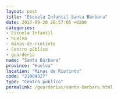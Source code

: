 ```yaml
---
layout: post
title: "Escuela Infantil Santa Bárbara"
date: 2017-09-20 20:57:05 +0200
categories:
- Escuela Infantil
- huelva
- minas-de-riotinto
- Centro público
- guarderia
name: "Santa Bárbara"
province: "Huelva"
location: "Minas de Riotinto"
code: "21004327"
type: "Centro público"
permalink: /guarderias/santa-barbara.html
---
```

